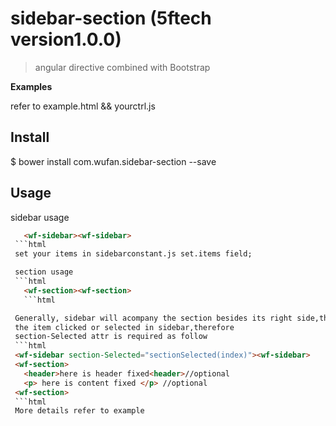 # sidebar-section (5ftech version1.0.0)
>angular directive combined with Bootstrap

**Examples**

refer to example.html && yourctrl.js


## Install

$ bower install com.wufan.sidebar-section --save

## Usage

  sidebar usage

 ```html
    <wf-sidebar><wf-sidebar>
  ```html
  set your items in sidebarconstant.js set.items field;

  section usage
  ```html
    <wf-section><wf-section>
    ```html

  Generally, sidebar will acompany the section besides its right side,the seciton can adjust to
  the item clicked or selected in sidebar,therefore
  section-Selected attr is required as follow
  ```html
  <wf-sidebar section-Selected="sectionSelected(index)"><wf-sidebar>
  <wf-section>
    <header>here is header fixed<header>//optional
    <p> here is content fixed </p> //optional
  <wf-section>
  ```html
  More details refer to example






